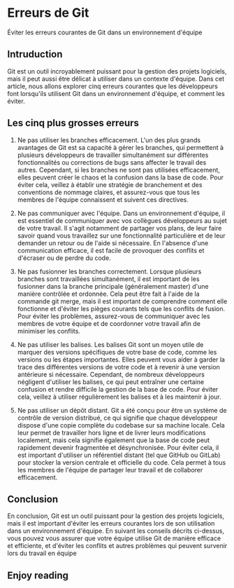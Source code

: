 # Erreurs de Git

Éviter les erreurs courantes de Git dans un environnement d'équipe

## Intruduction

Git est un outil incroyablement puissant pour la gestion des projets logiciels, mais il peut aussi être délicat à utiliser dans un contexte d'équipe. Dans cet article, nous allons explorer cinq erreurs courantes que les développeurs font lorsqu'ils utilisent Git dans un environnement d'équipe, et comment les éviter.

## Les cinq plus grosses erreurs

1. Ne pas utiliser les branches efficacement.
L'un des plus grands avantages de Git est sa capacité à gérer les branches, qui permettent à plusieurs développeurs de travailler simultanément sur différentes fonctionnalités ou corrections de bugs sans affecter le travail des autres. Cependant, si les branches ne sont pas utilisées efficacement, elles peuvent créer le chaos et la confusion dans la base de code. Pour éviter cela, veillez à établir une stratégie de branchement et des conventions de nommage claires, et assurez-vous que tous les membres de l'équipe connaissent et suivent ces directives.

2. Ne pas communiquer avec l'équipe.
Dans un environnement d'équipe, il est essentiel de communiquer avec vos collègues développeurs au sujet de votre travail. Il s'agit notamment de partager vos plans, de leur faire savoir quand vous travaillez sur une fonctionnalité particulière et de leur demander un retour ou de l'aide si nécessaire. En l'absence d'une communication efficace, il est facile de provoquer des conflits et d'écraser ou de perdre du code.

3. Ne pas fusionner les branches correctement.
Lorsque plusieurs branches sont travaillées simultanément, il est important de les fusionner dans la branche principale (généralement master) d'une manière contrôlée et ordonnée. Cela peut être fait à l'aide de la commande git merge, mais il est important de comprendre comment elle fonctionne et d'éviter les pièges courants tels que les conflits de fusion. Pour éviter les problèmes, assurez-vous de communiquer avec les membres de votre équipe et de coordonner votre travail afin de minimiser les conflits.

4. Ne pas utiliser les balises.
Les balises Git sont un moyen utile de marquer des versions spécifiques de votre base de code, comme les versions ou les étapes importantes. Elles peuvent vous aider à garder la trace des différentes versions de votre code et à revenir à une version antérieure si nécessaire. Cependant, de nombreux développeurs négligent d'utiliser les balises, ce qui peut entraîner une certaine confusion et rendre difficile la gestion de la base de code. Pour éviter cela, veillez à utiliser régulièrement les balises et à les maintenir à jour.

5. Ne pas utiliser un dépôt distant.
Git a été conçu pour être un système de contrôle de version distribué, ce qui signifie que chaque développeur dispose d'une copie complète du codebase sur sa machine locale. Cela leur permet de travailler hors ligne et de livrer leurs modifications localement, mais cela signifie également que la base de code peut rapidement devenir fragmentée et désynchronisée. Pour éviter cela, il est important d'utiliser un référentiel distant (tel que GitHub ou GitLab) pour stocker la version centrale et officielle du code. Cela permet à tous les membres de l'équipe de partager leur travail et de collaborer efficacement.

## Conclusion
En conclusion, Git est un outil puissant pour la gestion des projets logiciels, mais il est important d'éviter les erreurs courantes lors de son utilisation dans un environnement d'équipe. En suivant les conseils décrits ci-dessus, vous pouvez vous assurer que votre équipe utilise Git de manière efficace et efficiente, et d'éviter les conflits et autres problèmes qui peuvent survenir lors du travail en équipe

## Enjoy reading
